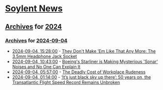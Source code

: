 # [Soylent News](../../../README.md)

## [Archives](../../index.md) for [2024](../index.md)

### [Archives](../../index.md) for [2024-09-04](index.md)

* [2024-09-04, 15:28:00](https://soylentnews.org/article.pl?sid=24/09/04/035204&from=rss) - [They Don't Make ’Em Like That Any More: The 3.5mm Headphone Jack Socket](https://soylentnews.org/article.pl?sid=24/09/04/035204&from=rss)
* [2024-09-04, 10:43:00](https://soylentnews.org/article.pl?sid=24/09/03/0814256&from=rss) - [Boeing's Starliner is Making Mysterious 'Sonar' Noises and No One Can Explain It](https://soylentnews.org/article.pl?sid=24/09/03/0814256&from=rss)
* [2024-09-04, 05:57:00](https://soylentnews.org/article.pl?sid=24/09/03/088217&from=rss) - [The Deadly Cost of Workplace Rudeness](https://soylentnews.org/article.pl?sid=24/09/03/088217&from=rss)
* [2024-09-04, 01:14:00](https://soylentnews.org/article.pl?sid=24/09/03/085232&from=rss) - [‘It’s just black sky up there’: 50 years on, the Transatlantic Flight Speed Record Remains Unbroken](https://soylentnews.org/article.pl?sid=24/09/03/085232&from=rss)
